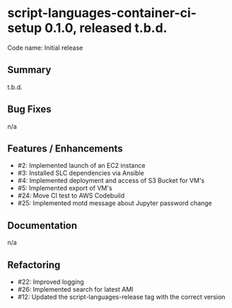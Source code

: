 # script-languages-container-ci-setup 0.1.0, released t.b.d.

Code name: Initial release

## Summary

t.b.d.

## Bug Fixes

n/a

## Features / Enhancements

 - #2: Implemented launch of an EC2 instance
 - #3: Installed SLC dependencies via Ansible
 - #4: Implemented deployment and access of S3 Bucket for VM's
 - #5: Implemented export of VM's
 - #24: Move CI test to AWS Codebuild
 - #25: Implemented motd message about Jupyter password change

## Documentation

n/a

## Refactoring

 - #22: Improved logging
 - #26: Implemented search for latest AMI
 - #12: Updated the script-languages-release tag with the correct version